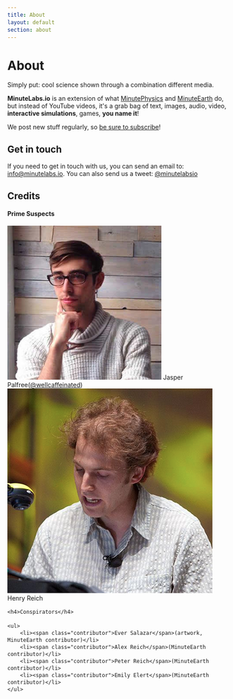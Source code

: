 ```yaml
---
title: About
layout: default
section: about
---
```


# About

Simply put: cool science shown through a combination different media.

**MinuteLabs.io** is an extension of what [MinutePhysics][mp] and [MinuteEarth][me] do, but instead of YouTube videos, it's a grab bag of text, images, audio, video, **interactive simulations**, games, **you name it**!

We post new stuff regularly, so [be sure to subscribe][sub]!

## Get in touch

If you need to get in touch with us, you can send an email to: [info@minutelabs.io](mailto:info@minutelabs.io). You can also send us a tweet: [@minutelabsio](http://twitter.com/minutelabsio)


## Credits

<div id="contributors">
    <h4>Prime Suspects</h4>
    <div class="row">
        <div class="column half">
            <div class="thumb">
                <img src="/assets/images/people/jasper.jpg" alt="Jasper Palfree">
                <span class="contributor">Jasper Palfree</span>(<a href="http://twitter.com/wellcaffeinated" class="twitter-handle">@wellcaffeinated</a>)
            </div>
        </div>
        <div class="column half last">
            <div class="thumb">
                <img src="/assets/images/people/Henry-Reich.png" alt="Henry Reich">
                <span class="contributor">Henry Reich</span>
            </div>
        </div>
    </div>

    <h4>Conspirators</h4>

    <ul>
        <li><span class="contributor">Ever Salazar</span>(artwork, MinuteEarth contributor)</li>
        <li><span class="contributor">Alex Reich</span>(MinuteEarth contributor)</li>
        <li><span class="contributor">Peter Reich</span>(MinuteEarth contributor)</li>
        <li><span class="contributor">Emily Elert</span>(MinuteEarth contributor)</li>
    </ul>
</div>

[mp]: http://youtube.com/minutephysics
[me]: http://youtube.com/minuteearth
[sub]: /subscribe